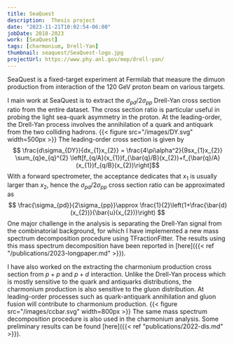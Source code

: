 ```yaml
---
title: SeaQuest 
description:  Thesis project
date: "2023-11-21T10:02:54-06:00"
jobDate: 2018-2023
work: [SeaQuest]
tags: [charmonium, Drell-Yan]
thumbnail: seaquest/SeaQuest-logo.jpg 
projectUrl: https://www.phy.anl.gov/mep/drell-yan/ 
---
```


SeaQuest is a fixed-target experiment at Fermilab that measure the dimuon production from interaction of the 120 GeV proton beam on various targets.

I main work at SeaQuest is to extract the $\sigma_{pd}/2\sigma_{pp}$ Drell-Yan cross section ratio from the entire dataset.
The cross section ratio is particular useful in probing the light sea-quark asymmetry in the proton. At the leading-order,
the Drell-Yan process involves the annihilation of a quark and antiquark from the two colliding hadrons. 
{{< figure src="/images/DY.svg" width=500px >}}
The leading-order cross section is given by
$$ \frac{d\sigma_{DY}}{dx_{1}x_{2}} = \frac{4\pi\alpha^2}{9sx_{1}x_{2}} \sum_{q}e_{q}^{2} \left[f_{q/A}(x_{1})f_{\bar{q}/B}(x_{2})+f_{\bar{q}/A}(x_{1})f_{q/B}(x_{2})\right]$$
With a forward spectrometer, the acceptance dedicates that $x_{1}$ is usually larger than $x_{2}$, hence the $\sigma_{pd}/2\sigma_{pp}$ cross section ratio can be approximated as
$$ \frac{\sigma_{pd}}{2\sigma_{pp}}\approx \frac{1}{2}\left(1+\frac{\bar{d}(x_{2})}{\bar{u}(x_{2})}\right) $$
One major challenge in the analysis is separating the Drell-Yan signal from the combinatorial background, for which I have implemented a new mass spectrum decomposition procedure using TFractionFitter. The results using this mass spectrum decomposition have been reported in [here]({{< ref "/publications/2023-longpaper.md" >}}).

I have also worked on the extracting the charmonium production cross section from $p+p$ and $p+d$ interaction.
Unlike the Drell-Yan process which is mostly sensitive to the quark and antiquarks distributions, the charmonium production is also sensitive to the gluon distribution. At leading-order processes such as quark-antiquark annihilation and gluon fusion will contribute to charmonium production.
{{< figure src="/images/ccbar.svg" width=800px >}}
The same mass spectrum decomposition procedure is also used in the charmonium analysis.
Some preliminary results can be found [here]({{< ref "publications/2022-dis.md" >}}).
